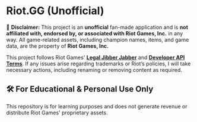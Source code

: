 # Riot.GG (Unofficial)

🚨 **Disclaimer:** This project is an **unofficial** fan-made application and is **not affiliated with, endorsed by, or associated with Riot Games, Inc.** in any way. All game-related assets, including champion names, items, and game data, are the property of **Riot Games, Inc.**

This project follows Riot Games' **[Legal Jibber Jabber](https://www.riotgames.com/en/legal)** and **[Developer API Terms](https://developer.riotgames.com/)**. If any issues arise regarding trademarks or Riot’s policies, I will take necessary actions, including renaming or removing content as required.

## 🛠 For Educational & Personal Use Only
This repository is for learning purposes and does not generate revenue or distribute Riot Games' proprietary assets.

